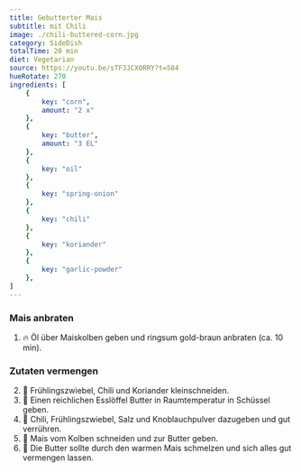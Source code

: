 ```yaml
---
title: Gebutterter Mais
subtitle: mit Chili
image: ./chili-buttered-corn.jpg
category: SideDish
totalTime: 20 min
diet: Vegetarian
source: https://youtu.be/sTFJJCX0RRY?t=584
hueRotate: 270
ingredients: [
    {
        key: "corn",
        amount: "2 x"
    },
    {
        key: "butter",
        amount: "3 EL"
    },
    {
        key: "oil"
    },
    {
        key: "spring-onion"
    },
    {
        key: "chili"
    },
    {
        key: "koriander"
    },
    {
        key: "garlic-powder"
    },
]
---
```


### Mais anbraten

1. 🔥 Öl über Maiskolben geben und ringsum gold-braun anbraten (ca. 10 min).

### Zutaten vermengen

2. 🔪 Frühlingszwiebel, Chili und Koriander kleinschneiden.
3. 🧈 Einen reichlichen Esslöffel Butter in Raumtemperatur in Schüssel geben.
4. 🧂 Chili, Frühlingszwiebel, Salz und Knoblauchpulver dazugeben und gut verrühren.
5. 🔪 Mais vom Kolben schneiden und zur Butter geben.
6. 🥣 Die Butter sollte durch den warmen Mais schmelzen und sich alles gut vermengen lassen.